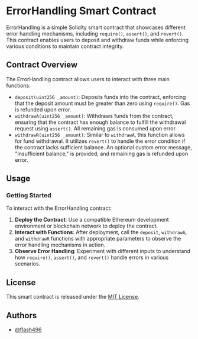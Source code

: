 # ErrorHandling Smart Contract

ErrorHandling is a simple Solidity smart contract that showcases different error handling mechanisms, including `require()`, `assert()`, and `revert()`. This contract enables users to deposit and withdraw funds while enforcing various conditions to maintain contract integrity.

## Contract Overview

The ErrorHandling contract allows users to interact with three main functions:

- `deposit(uint256 _amount)`: Deposits funds into the contract, enforcing that the deposit amount must be greater than zero using `require()`. Gas is refunded upon error.
- `withdrawA(uint256 _amount)`: Withdraws funds from the contract, ensuring that the contract has enough balance to fulfill the withdrawal request using `assert()`. All remaining gas is consumed upon error.
- `withdrawR(uint256 _amount)`: Similar to `withdrawA`, this function allows for fund withdrawal. It utilizes `revert()` to handle the error condition if the contract lacks sufficient balance. An optional custom error message, "Insufficient balance," is provided, and remaining gas is refunded upon error.

## Usage

### Getting Started

To interact with the ErrorHandling contract:

1. **Deploy the Contract**: Use a compatible Ethereum development environment or blockchain network to deploy the contract.
2. **Interact with Functions**: After deployment, call the `deposit`, `withdrawA`, and `withdrawR` functions with appropriate parameters to observe the error handling mechanisms in action.
3. **Observe Error Handling**: Experiment with different inputs to understand how `require()`, `assert()`, and `revert()` handle errors in various scenarios.

## License

This smart contract is released under the [MIT License](LICENSE).

## Authors

- [@flash496](https://www.github.com/flash496)
